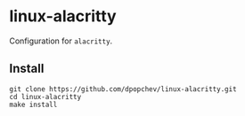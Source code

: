 # linux-alacritty

Configuration for `alacritty`.

## Install

```
git clone https://github.com/dpopchev/linux-alacritty.git
cd linux-alacritty
make install
```
